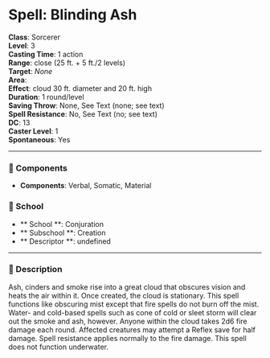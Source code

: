 
# Spell: Blinding Ash
**Class**: Sorcerer  
**Level**: 3  
**Casting Time**: 1 action  
**Range**: close (25 ft. + 5 ft./2 levels)  
**Target**: _None_  
**Area**:   
**Effect**: cloud 30 ft. diameter and 20 ft. high  
**Duration**: 1 round/level  
**Saving Throw**: None, See Text (none; see text)  
**Spell Resistance**: No, See Text (no; see text)  
**DC**: 13  
**Caster Level**: 1  
**Spontaneous**: Yes

---

### 🔮 Components
- **Components**: Verbal, Somatic, Material

### 🏫 School
- ** School **: Conjuration
- ** Subschool **: Creation
- ** Descriptor **: undefined
---

### 📜 Description
Ash, cinders and smoke rise into a great cloud that obscures vision and heats the air within it. Once created, the cloud is stationary. This spell functions like obscuring mist except that fire spells do not burn off the mist. Water- and cold-based spells such as cone of cold or sleet storm will clear out the smoke and ash, however. Anyone within the cloud takes 2d6 fire damage each round. Affected creatures may attempt a Reflex save for half damage. Spell resistance applies normally to the fire damage. This spell does not function underwater.
